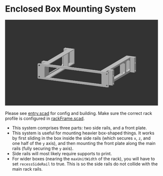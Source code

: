 

# Enclosed Box Mounting System

![demo](./animate.gif)

Please see [entry.scad](./entry.scad) for config and building. Make sure the correct rack profile is configured in [rackFrame.scad](../../config/rackFrame.scad).

- This system comprises three parts: two side rails, and a front plate.
- This system is useful for mounting heavier box-shaped things. It works by first sliding in the box inside the side rails (which secures `x`, `z`, and one half of the `y` axis), and then mounting the front plate along the main rails (fully securing the `y` axis).
- Side rails will most likely require supports to print.
- For wider boxes (nearing the `maxUnitWidth` of the rack), you will have to set `recessSideRail` to true. This is so the side rails do not collide with the main rack rails. 